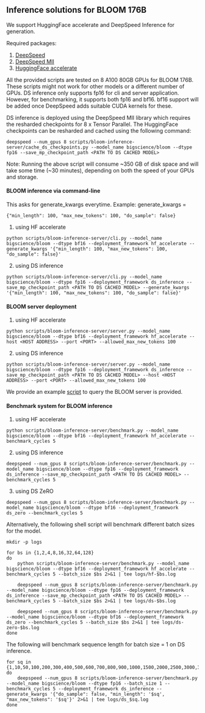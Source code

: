 ## Inference solutions for BLOOM 176B
We support HuggingFace accelerate and DeepSpeed Inference for generation.

Required packages:
1. [DeepSpeed](https://github.com/microsoft/DeepSpeed)
1. [DeepSpeed MII](https://github.com/microsoft/DeepSpeed-MII)
1. [HuggingFace accelerate](https://github.com/huggingface/accelerate)

All the provided scripts are tested on 8 A100 80GB GPUs for BLOOM 176B. These scripts might not work for other models or a different number of GPUs.
DS inference only supports fp16 for cli and server application. However, for benchmarking, it supports both fp16 and bf16. bf16 support will be added once DeepSpeed adds suitable CUDA kernels for these.

DS inference is deployed using the DeepSpeed MII library which requires the resharded checkpoints for 8 x Tensor Parallel. The HuggingFace checkpoints can be resharded and cached using the following command:
```
deepspeed --num_gpus 8 scripts/bloom-inference-server/cache_ds_checkpoints.py --model_name bigscience/bloom --dtype fp16 --save_mp_checkpoint_path <PATH TO DS CACHED MODEL>
```
Note: Running the above script will consume ~350 GB of disk space and will take some time (~30 minutes), depending on both the speed of your GPUs and storage.

#### BLOOM inference via command-line
This asks for generate_kwargs everytime.
Example: generate_kwargs =
```
{"min_length": 100, "max_new_tokens": 100, "do_sample": false}
```

1. using HF accelerate
```
python scripts/bloom-inference-server/cli.py --model_name bigscience/bloom --dtype bf16 --deployment_framework hf_accelerate --generate_kwargs '{"min_length": 100, "max_new_tokens": 100, "do_sample": false}'
```

2. using DS inference
```
python scripts/bloom-inference-server/cli.py --model_name bigscience/bloom --dtype fp16 --deployment_framework ds_inference --save_mp_checkpoint_path <PATH TO DS CACHED MODEL> --generate_kwargs '{"min_length": 100, "max_new_tokens": 100, "do_sample": false}'
```

#### BLOOM server deployment
1. using HF accelerate
```
python scripts/bloom-inference-server/server.py --model_name bigscience/bloom --dtype bf16 --deployment_framework hf_accelerate --host <HOST ADDRESS> --port <PORT> --allowed_max_new_tokens 100
```

2. using DS inference
```
python scripts/bloom-inference-server/server.py --model_name bigscience/bloom --dtype fp16 --deployment_framework ds_inference --save_mp_checkpoint_path <PATH TO DS CACHED MODEL> --host <HOST ADDRESS> --port <PORT> --allowed_max_new_tokens 100
```

We provide an example [script](examples/server_request.py) to query the BLOOM server is provided.

#### Benchmark system for BLOOM inference
1. using HF accelerate
```
python scripts/bloom-inference-server/benchmark.py --model_name bigscience/bloom --dtype bf16 --deployment_framework hf_accelerate --benchmark_cycles 5
```

2. using DS inference
```
deepspeed --num_gpus 8 scripts/bloom-inference-server/benchmark.py --model_name bigscience/bloom --dtype fp16 --deployment_framework ds_inference --save_mp_checkpoint_path <PATH TO DS CACHED MODEL> --benchmark_cycles 5
```

3. using DS ZeRO
```
deepspeed --num_gpus 8 scripts/bloom-inference-server/benchmark.py --model_name bigscience/bloom --dtype bf16 --deployment_framework ds_zero --benchmark_cycles 5
```

Alternatively, the following shell script will benchmark different batch sizes for the model.
```
mkdir -p logs

for bs in {1,2,4,8,16,32,64,128}
do
    python scripts/bloom-inference-server/benchmark.py --model_name bigscience/bloom --dtype bf16 --deployment_framework hf_accelerate --benchmark_cycles 5 --batch_size $bs 2>&1 | tee logs/hf-$bs.log

    deepspeed --num_gpus 8 scripts/bloom-inference-server/benchmark.py --model_name bigscience/bloom --dtype fp16 --deployment_framework ds_inference --save_mp_checkpoint_path <PATH TO DS CACHED MODEL> --benchmark_cycles 5 --batch_size $bs 2>&1 | tee logs/ds-$bs.log

    deepspeed --num_gpus 8 scripts/bloom-inference-server/benchmark.py --model_name bigscience/bloom --dtype bf16 --deployment_framework ds_zero --benchmark_cycles 5 --batch_size $bs 2>&1 | tee logs/ds-zero-$bs.log
done
```

The following will benchmark sequence length for batch size = 1 on DS inference.
```
for sq in {1,10,50,100,200,300,400,500,600,700,800,900,1000,1500,2000,2500,3000,3500,4000,4500,5000}
do
    deepspeed --num_gpus 8 scripts/bloom-inference-server/benchmark.py --model_name bigscience/bloom --dtype fp16 --batch_size 1 --benchmark_cycles 5 --deployment_framework ds_inference --generate_kwargs '{"do_sample": false, "min_length": '$sq', "max_new_tokens": '$sq'}' 2>&1 | tee logs/ds_$sq.log
done
```
